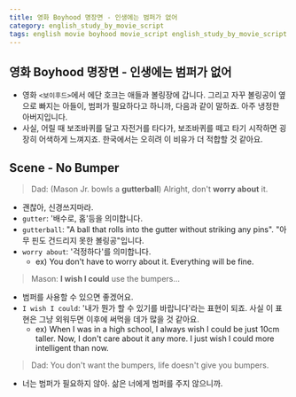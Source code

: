 ```yaml
---
title: 영화 Boyhood 명장면 - 인생에는 범퍼가 없어
category: english_study_by_movie_script
tags: english movie boyhood movie_script english_study_by_movie_script Boyhood
---
```


## 영화 Boyhood 명장면 - 인생에는 범퍼가 없어

- 영화 `<보이후드>`에서 에단 호크는 애들과 볼링장에 갑니다. 그리고 자꾸 볼링공이 옆으로 빠지는 아들이, 범퍼가 필요하다고 하니까, 다음과 같이 말하죠. 아주 냉정한 아버지입니다. 
- 사실, 어릴 때 보조바퀴를 달고 자전거를 타다가, 보조바퀴를 떼고 타기 시작하면 굉장히 어색하게 느껴지죠. 한국에서는 오히려 이 비유가 더 적합할 것 같아요. 

## Scene - No Bumper

> Dad: (Mason Jr. bowls a **gutterball**) Alright, don't **worry about** it.

- 괜찮아, 신경쓰지마라.
- `gutter`: '배수로, 홈'등을 의미합니다. 
- `gutterball`: "A ball that rolls into the gutter without striking any pins". "아무 핀도 건드리지 못한 볼링공"입니다. 
- `worry about`: '걱정하다'를 의미합니다.
  - ex) You don't have to worry about it. Everything will be fine. 

> Mason: **I wish I could** use the bumpers...

- 범퍼를 사용할 수 있으면 좋겠어요. 
- `I wish I could`: '내가 뭔가 할 수 있기를 바랍니다'라는 표현이 되죠. 사실 이 표현은 그냥 외워두면 이후에 써먹을 데가 많을 것 같아요. 
  - ex) When I was in a high school, I always wish I could be just 10cm taller. Now, I don't care about it any more. I just wish I could more intelligent than now. 

> Dad: You don't want the bumpers, life doesn't give you bumpers.

- 너는 범퍼가 필요하지 않아. 삶은 너에게 범퍼를 주지 않으니까.
